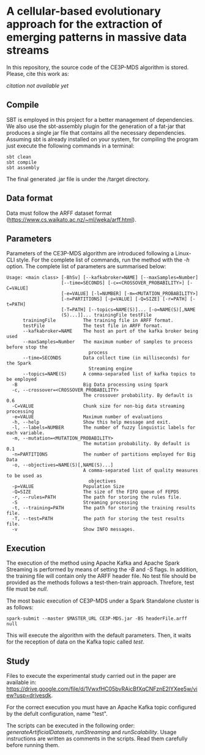 # A cellular-based evolutionary approach for the extraction of emerging patterns in massive data streams

In this repository, the source code of the CE3P-MDS algorithm is stored. Please, cite this work as:

*citation not available yet*

## Compile

SBT is employed in this project for a better management of dependencies. We also use the sbt-assembly plugin for the generation of a fat-jar that produces a single jar file that contains all the necessary dependencies. Assuming sbt is already installed on your system, for compiling the program just execute the following commands in a terminal:

```
sbt clean
sbt compile
sbt assembly
```
The final generated .jar file is under the /target directory.

## Data format

Data must follow the ARFF dataset format (https://www.cs.waikato.ac.nz/~ml/weka/arff.html).

## Parameters

Parameters of the CE3P-MDS algorithm are introduced following a Linux-CLI style. For the complete list of commands, run the method with the *-h* option. The complete list of parameters are summarised below:

```
Usage: <main class> [-BhSv] [--kafkabroker=NAME] [--maxSamples=Number]
                    [--time=SECONDS] [-c=<CROSSOVER_PROBABILITY>] [-C=VALUE]
                    [-e=VALUE] [-l=NUMBER] [-m=<MUTATION_PROBABILITY>]
                    [-n=PARTITIONS] [-p=VALUE] [-Q=SIZE] [-r=PATH] [-t=PATH]
                    [-T=PATH] [--topics=NAME(S)]... [-o=NAME(S)[,NAME
                    (S)...]]... trainingFile testFile
      trainingFile          The training file in ARFF format.
      testFile              The test file in ARFF format.
      --kafkabroker=NAME    The host an port of the kafka broker being used
      --maxSamples=Number   The maximum number of samples to process before stop the
                              process
      --time=SECONDS        Data collect time (in milliseconds) for the Spark
                              Streaming engine
      --topics=NAME(S)      A comma-separated list of kafka topics to be employed
  -B                        Big Data processing using Spark
  -c, --crossover=<CROSSOVER_PROBABILITY>
                            The crossover probability. By default is 0.6
  -C=VALUE                  Chunk size for non-big data streaming processing
  -e=VALUE                  Maximum number of evaluations
  -h, --help                Show this help message and exit.
  -l, --labels=NUMBER       The number of fuzzy linguistic labels for each variable.
  -m, --mutation=<MUTATION_PROBABILITY>
                            The mutation probability. By default is 0.1
  -n=PARTITIONS             The number of partitions employed for Big Data
  -o, --objectives=NAME(S)[,NAME(S)...]
                            A comma-separated list of quality measures to be used as
                              objectives
  -p=VALUE                  Population Size
  -Q=SIZE                   The size of the FIFO queue of FEPDS
  -r, --rules=PATH          The path for storing the rules file.
  -S                        Streaming processing
  -t, --training=PATH       The path for storing the training results file.
  -T, --test=PATH           The path for storing the test results file.
  -v                        Show INFO messages.
```


## Execution

The execution of the method using Apache Kafka and Apache Spark Streaming is performed by means of setting the *-B* and *-S* flags. In addition, the training file will contain only the ARFF header file. No test file should be provided as the methods follows a test-then-train approach. Threfore, test file must be *null*. 

The most basic execution of CE3P-MDS under a Spark Standalone  cluster is as follows:
```
spark-submit --master $MASTER_URL CE3P-MDS.jar -BS headerFile.arff null
```

This will execute the algorithm with the default parameters. Then, it waits for the reception of data on the Kafka topic called *test*.

## Study

Files to execute the experimental study carried out in the paper are available in: https://drive.google.com/file/d/1VwxfHC05bvRAicBfXqCNFznE2IYXee5w/view?usp=drivesdk.

For the correct execution you must have an Apache Kafka topic configured by the defult configuration, name "test".

The scripts can be executed in the following order: _generateArtificialDatasets_, _runStreaming_ and _runScalability_. Usage instructions are written as comments in the scripts. Read them carefully before running them.

